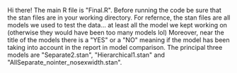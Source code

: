 Hi there! The main R file is "Final.R". Before running the code be sure that the stan files are in your working directory.
For refernce, the stan files are all models we used to test the data... at least all the model we kept working on (otherwise they would have been too many models lol)
Moreover, near the title of the models there is a "YES" or a "NO" meaning if the model has been taking into account in the report in model comparison.
The principal three models are "Separate2.stan", "Hierarchical1.stan" and "AllSeparate_nointer_nosexwidth.stan".
